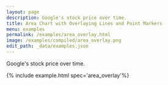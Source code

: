 ```yaml
---
layout: page
description: Google's stock price over time.
title: Area Chart with Overlaying Lines and Point Markers
menu: examples
permalink: /examples/area_overlay.html
image: /examples/compiled/area_overlay.png
edit_path: _data/examples.json
---
```


Google's stock price over time.

{% include example.html spec='area_overlay'%}
